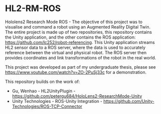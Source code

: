 # HL2-RM-ROS
Hololens2 Research Mode ROS - The objective of this project was to visualise and command a robot using an Augmented Reality Digital Twin. The entire project is made up of two repositories, this repository contains the Unity application, and the other contains the ROS application: https://github.com/lc252/robot-referencing.
This Unity application streams HL2 sensor data to a ROS server, where the data is used to accurately reference between the virtual and physical robot. The ROS server then provides coordinates and link transformations of the robot in the real world.

This project was developed as part of my undergraduate thesis, please see https://www.youtube.com/watch?v=ZO-2PuSj33c for a demonstration.

This repository builds on the work of:
- Gu, Wenhao - HL2UnityPlugin - https://github.com/petergu684/HoloLens2-ResearchMode-Unity
- Unity Technologies - ROS-Unity Integration - https://github.com/Unity-Technologies/ROS-TCP-Connector


